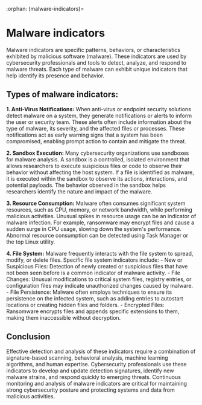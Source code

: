 :orphan:
(malware-indicators)=

# Malware indicators

Malware indicators are specific patterns, behaviors, or characteristics exhibited by malicious software (malware). These indicators are used by cybersecurity professionals and tools to detect, analyze, and respond to malware threats. Each type of malware can exhibit unique indicators that help identify its presence and behavior. 

## Types of malware indicators:

**1.	Anti-Virus Notifications:** When anti-virus or endpoint security solutions detect malware on a system, they generate notifications or alerts to inform the user or security team. These alerts often include information about the type of malware, its severity, and the affected files or processes. These notifications act as early warning signs that a system has been compromised, enabling prompt action to contain and mitigate the threat.

**2.	Sandbox Execution:** Many cybersecurity organizations use sandboxes for malware analysis. A sandbox is a controlled, isolated environment that allows researchers to execute suspicious files or code to observe their behavior without affecting the host system. If a file is identified as malware, it is executed within the sandbox to observe its actions, interactions, and potential payloads. The behavior observed in the sandbox helps researchers identify the nature and impact of the malware.

**3.	Resource Consumption:** Malware often consumes significant system resources, such as CPU, memory, or network bandwidth, while performing malicious activities. Unusual spikes in resource usage can be an indicator of malware infection. For example, ransomware may encrypt files and cause a sudden surge in CPU usage, slowing down the system's performance. Abnormal resource consumption can be detected using Task Manager or the top Linux utility. 

**4.	File System:** Malware frequently interacts with the file system to spread, modify, or delete files. Specific file system indicators include:
    - New or Suspicious Files: Detection of newly created or suspicious files that have not been seen before is a common indicator of malware activity.
    - File Changes: Unusual modifications to critical system files, registry entries, or configuration files may indicate unauthorized changes caused by malware.
    - File Persistence: Malware often employs techniques to ensure its persistence on the infected system, such as adding entries to autostart locations or creating hidden files and folders.
    - Encrypted Files: Ransomware encrypts files and appends specific extensions to them, making them inaccessible without decryption.
    

## Conclusion

Effective detection and analysis of these indicators require a combination of signature-based scanning, behavioral analysis, machine learning algorithms, and human expertise. Cybersecurity professionals use these indicators to develop and update detection signatures, identify new malware strains, and respond quickly to emerging threats. Continuous monitoring and analysis of malware indicators are critical for maintaining strong cybersecurity posture and protecting systems and data from malicious activities.